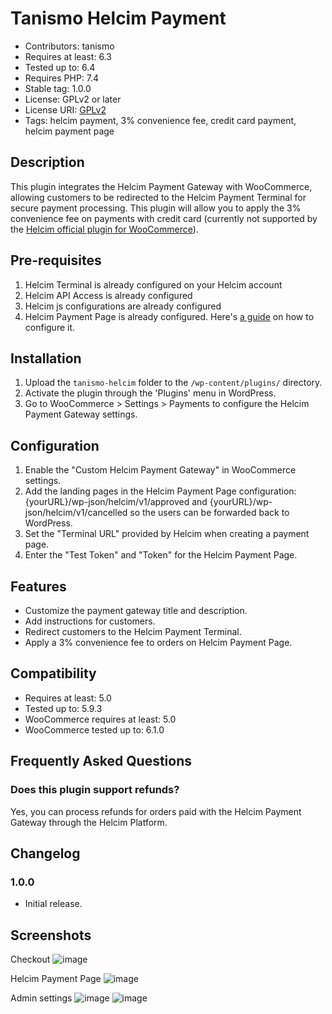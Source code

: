 # Tanismo Helcim Payment

- Contributors: tanismo
- Requires at least: 6.3
- Tested up to: 6.4
- Requires PHP: 7.4
- Stable tag: 1.0.0
- License: GPLv2 or later
- License URI: [GPLv2](https://www.gnu.org/licenses/gpl-2.0.html)
- Tags: helcim payment, 3% convenience fee, credit card payment, helcim payment page

## Description

This plugin integrates the Helcim Payment Gateway with WooCommerce, allowing customers to be redirected to the Helcim Payment Terminal for secure payment processing. This plugin will allow you to apply the 3% convenience fee on payments with credit card (currently not supported by the [Helcim official plugin for WooCommerce](https://wordpress.org/plugins/helcim-commerce-for-woocommerce/)).

## Pre-requisites

1. Helcim Terminal is already configured on your Helcim account
2. Helcim API Access is already configured
3. Helcim js configurations are already configured
4. Helcim Payment Page is already configured. Here's [a guide](Guides/Helcim_Payment_Page.md) on how to configure it.

## Installation

1. Upload the `tanismo-helcim` folder to the `/wp-content/plugins/` directory.
2. Activate the plugin through the 'Plugins' menu in WordPress.
3. Go to WooCommerce > Settings > Payments to configure the Helcim Payment Gateway settings.

## Configuration

1. Enable the "Custom Helcim Payment Gateway" in WooCommerce settings.
2. Add the landing pages in the Helcim Payment Page configuration: {yourURL}/wp-json/helcim/v1/approved and {yourURL}/wp-json/helcim/v1/cancelled so the users can be forwarded back to WordPress.
3. Set the "Terminal URL" provided by Helcim when creating a payment page.
4. Enter the "Test Token" and "Token" for the Helcim Payment Page.

## Features

- Customize the payment gateway title and description.
- Add instructions for customers.
- Redirect customers to the Helcim Payment Terminal.
- Apply a 3% convenience fee to orders on Helcim Payment Page.

## Compatibility

- Requires at least: 5.0
- Tested up to: 5.9.3
- WooCommerce requires at least: 5.0
- WooCommerce tested up to: 6.1.0

## Frequently Asked Questions

### Does this plugin support refunds?

Yes, you can process refunds for orders paid with the Helcim Payment Gateway through the Helcim Platform.

## Changelog

### 1.0.0
- Initial release.

## Screenshots ##
Checkout
![image](https://github.com/lastralab/tanismo-helcim-plugin/assets/22894897/3a3c5fd4-f6b2-417c-93d9-f99de5d8189a)


Helcim Payment Page
![image](https://github.com/lastralab/tanismo-helcim-plugin/assets/22894897/e0b121bf-b39f-4586-b016-e1833b625c53)

Admin settings
![image](https://github.com/lastralab/tanismo-helcim-plugin/assets/22894897/daa8eabc-9d92-4a9f-abca-79d73b4da994)
![image](https://github.com/lastralab/tanismo-helcim-plugin/assets/22894897/30376194-27bb-40b3-b388-cafd440b129d)

